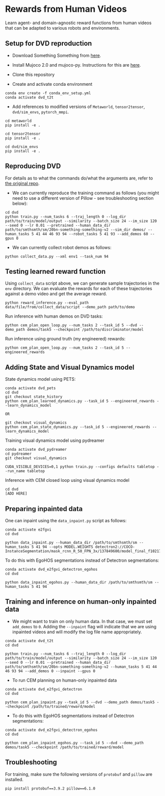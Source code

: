 # Rewards from Human Videos

Learn agent- and domain-agnostic reward functions from human videos that can be adapted to various robots and environments.

## Setup for DVD reproduction

- Download Something Something from [here](https://developer.qualcomm.com/software/ai-datasets/something-something).

- Install Mujoco 2.0 and mujoco-py. Instructions for this are [here](https://github.com/openai/mujoco-py#install-mujoco).

- Clone this repository

- Create and activate conda environment 

```
conda env create -f conda_env_setup.yml
conda activate dvd_t2t
```

- Add references to modified versions of `Metaworld`, `tensor2tensor`, `dvd/sim_envs`, `pytorch_mmpi`.

```
cd metaworld
pip install -e .

cd tensor2tensor
pip install -e .

cd dvd/sim_envs
pip install -e .
```

## Reproducing DVD

For details as to what the commands do/what the arguments are, refer to [the original repo](https://github.com/anniesch/dvd/blob/main/README.md).

- We can currently reproduce the training command as follows (you might need to use a different version of Pillow - see troubleshooting section below):

```
cd dvd
python train.py --num_tasks 6 --traj_length 0 --log_dir path/to/train/model/output --similarity --batch_size 24 --im_size 120 --seed 0 --lr 0.01 --pretrained --human_data_dir path/to/smthsmth/sm/20bn-something-something-v2 --sim_dir demos/ --human_tasks 5 41 44 46 93 94 --robot_tasks 5 41 93 --add_demos 60 --gpus 0
```

- We can currently collect robot demos as follows:

```
python collect_data.py --xml env1 --task_num 94
```

## Testing learned reward function

Using `collect_data` script above, we can generate sample trajectories in the `env` directory. We can evaluate the rewards for each of these trajectories against a demo video and get the average reward.

```
python reward_inference.py --eval_path data/file/from/collect_data/script --demo_path path/to/demo
```

Run inference with human demos on DVD tasks:

```
python cem_plan_open_loop.py --num_tasks 2 --task_id 5 --dvd --demo_path demos/task5 --checkpoint /path/to/discriminator/model
```

Run inference using ground truth (my engineered) rewards:

```
python cem_plan_open_loop.py --num_tasks 2 --task_id 5 --engineered_rewards
```

## Adding State and Visual Dynamics model

State dynamics model using PETS:

```
conda activate dvd_pets
cd dvd
git checkout state_history
python cem_plan_learned_dynamics.py --task_id 5 --engineered_rewards --learn_dynamics_model

OR 

git checkout visual_dynamics
python cem_plan_state_dynamics.py --task_id 5 --engineered_rewards --learn_dynamics_model
```

Training visual dynamics model using pydreamer

```
conda activate dvd_pydreamer
cd pydreamer
git checkout visual_dynamics

CUDA_VISIBLE_DEVICES=0,1 python train.py --configs defaults tabletop --run_name tabletop
```

Inference with CEM closed loop using visual dynamics model

```
cd dvd
[ADD HERE]
```

## Preparing inpainted data

One can inpaint using the `data_inpaint.py` script as follows:

```
conda activate e2fgvi
cd dvd

python data_inpaint.py --human_data_dir /path/to/smthsmth/sm --human_tasks 5 41 94 --opts MODEL.WEIGHTS detectron2://COCO-InstanceSegmentation/mask_rcnn_R_50_FPN_3x/137849600/model_final_f10217.pkl
```

To do this with EgoHOS segmentations instead of Detectron segmentations:
```
conda activate dvd_e2fgvi_detectron_egohos
cd dvd

python data_inpaint_egohos.py --human_data_dir /path/to/smthsmth/sm --human_tasks 5 41 94
```


## Training and inference on human-only inpainted data

- We might want to train on only human data. In that case, we must set `add_demos` to `0`. Adding the `--inpaint` flag will indicate that we are using inpainted videos and will modify the log file name appropriately.

```
conda activate dvd_t2t
cd dvd

python train.py --num_tasks 6 --traj_length 0 --log_dir path/to/train/model/output --similarity --batch_size 24 --im_size 120 --seed 0 --lr 0.01 --pretrained --human_data_dir path/to/smthsmth/sm/20bn-something-something-v2 --human_tasks 5 41 44 46 93 94 --add_demos 0 --inpaint --gpus 0
```

- To run CEM planning on human-only inpainted data

```
conda activate dvd_e2fgvi_detectron
cd dvd

python cem_plan_inpaint.py --task_id 5 --dvd --demo_path demos/task5 --checkpoint /path/to/trained/reward/model
```

- To do this with EgoHOS segmentations instead of Detectron segmentations:
```
conda activate dvd_e2fgvi_detectron_egohos
cd dvd

python cem_plan_inpaint_egohos.py --task_id 5 --dvd --demo_path demos/task5 --checkpoint /path/to/trained/reward/model
```



## Troubleshooting

For training, make sure the following versions of `protobuf` and `pillow` are installed.

```
pip install protobuf==3.9.2 pillow==6.1.0
```
